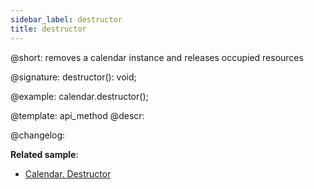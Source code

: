 ```yaml
---
sidebar_label: destructor
title: destructor
---          
```


@short: removes a calendar instance and releases occupied resources

@signature: destructor(): void;

@example:
calendar.destructor();

@template: api_method
@descr:

@changelog:

**Related sample**:
- [Calendar. Destructor](https://snippet.dhtmlx.com/f0kqjb13)